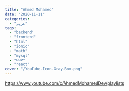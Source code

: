 ```yaml
---
title: "Ahmed Mohamed"
date: "2020-11-11"
categories:
  - "عربي"
tags:
  - "backend"
  - "frontend"
  - "html"
  - "ionic"
  - "math"
  - "mysql"
  - "PHP"
  - "react"
cover: "/YouTube-Icon-Gray-Box.png"
---
```


https://www.youtube.com/c/AhmedMohamedDev/playlists
